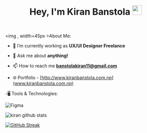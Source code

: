
<h1 align="center">Hey, I'm Kiran Banstola <img src="https://raw.githubusercontent.com/MartinHeinz/MartinHeinz/master/wave.gif" width="30px"></h1>
<br>


<img , width=45px >About Me:

- 🌱 I’m currently working as **UX/UI Designer Freelance** 

- 💬 Ask me about **anything!**

- 📫 How to reach me **banstolakiran11@gmail.com**

- 🌐 Portfolio - [http://www.kiranbanstola.com.np](www.kiranbanstola.com.np)

-🖥️ Tools & Technologies:

![Figma](https://img.shields.io/badge/-Figma-000?style=flat-square&logo=Figma)


<!-- My Github Stats -->
<img  src="https://github-readme-stats.vercel.app/api?username=kiranbanstola&show_icons=true&theme=dark&icon_color=6392DF" alt="kiran github stats"/>

[![GitHub Streak](https://github-readme-streak-stats.herokuapp.com?user=kiranbanstola&theme=dracula&hide_border=true&date_format=M%20j%5B%2C%20Y%5D)](https://git.io/streak-stats)






<!-- 👋 Hi, I’m @kiranbanstola.
- 👀 I’m interested in UX Designing, Front-End Designing.
- 🌱 I’m currently learning Bachelor in Computer Science and Information Technology.
- 📫 Email: banstolakiran11@gmail.com


kiranbanstola/kiranbanstola is a ✨ special ✨ repository because its `README.md` (this file) appears on your GitHub profile.
You can click the Preview link to take a look at your changes.
-->
